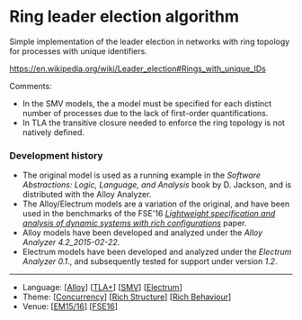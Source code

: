 # Ring leader election algorithm

Simple implementation of the leader election in networks with ring topology for processes with unique identifiers.

<https://en.wikipedia.org/wiki/Leader_election#Rings_with_unique_IDs>

Comments:
* In the SMV models, the a model must be specified for each distinct number of processes due to the lack of first-order quantifications.
* In TLA the transitive closure needed to enforce the ring topology is not natively defined.

### Development history
* The original model is used as a running example in the  _Software Abstractions: Logic, Language, and Analysis_ book by D. Jackson, and is distributed with the Alloy Analyzer.
* The Alloy/Electrum models are a variation of the original, and have been used in the benchmarks of the FSE'16 *[Lightweight specification and analysis of dynamic systems with rich configurations](http://nmacedo.github.io/pubs.html#fse16)* paper.
* Alloy models have been developed and analyzed under the *Alloy Analyzer 4.2_2015-02-22*.
* Electrum models have been developed and analyzed under the *Electrum Analyzer 0.1*., and subsequently tested for support under version *1.2*.

---

* Language: [[Alloy](https://github.com/nmacedo/MSV/wiki/By-Language#alloy)] [[TLA+](https://github.com/nmacedo/MSV/wiki/By-Language#tla)] [[SMV](https://github.com/nmacedo/MSV/wiki/By-Language#smv)] [[Electrum](https://github.com/nmacedo/MSV/wiki/By-Language#electrum)]
* Theme: [[Concurrency](https://github.com/nmacedo/MSV/wiki/By-Theme#concurrency)] [[Rich Structure](https://github.com/nmacedo/MSV/wiki/By-Theme#rich-structure)] [[Rich Behaviour](https://github.com/nmacedo/MSV/wiki/By-Theme#rich-behavioural)]
* Venue: [[EM15/16](https://github.com/nmacedo/MSV/wiki/By-Venue#modeling-and-specification)] [[FSE16](https://github.com/nmacedo/MSV/wiki/By-Venus#fse16)]
